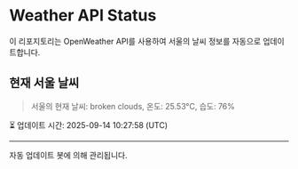 
# Weather API Status

이 리포지토리는 OpenWeather API를 사용하여 서울의 날씨 정보를 자동으로 업데이트합니다.

## 현재 서울 날씨
> 서울의 현재 날씨: broken clouds, 온도: 25.53°C, 습도: 76%

⏳ 업데이트 시간: 2025-09-14 10:27:58 (UTC)

---
자동 업데이트 봇에 의해 관리됩니다.
